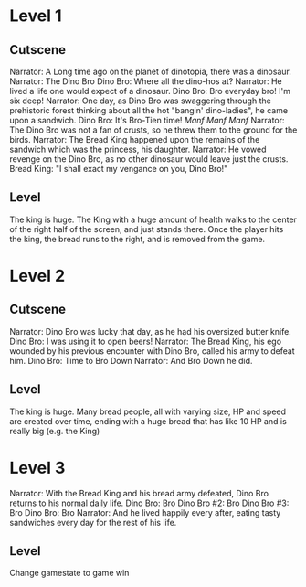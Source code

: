 # Level 1

## Cutscene

Narrator: A Long time ago on the planet of dinotopia, there was a dinosaur.
Narrator: The Dino Bro
Dino Bro: Where all the dino-hos at?
Narrator: He lived a life one would expect of a dinosaur.
Dino Bro: Bro everyday bro! I'm six deep!
Narrator: One day, as Dino Bro was swaggering through the prehistoric forest thinking about all the hot "bangin' dino-ladies", he came upon a sandwich.
Dino Bro: It's Bro-Tien time! *Manf Manf Manf*
Narrator: The Dino Bro was not a fan of crusts, so he threw them to the ground for the birds.
Narrator: The Bread King happened upon the remains of the sandwich which was the princess, his daughter.
Narrator: He vowed revenge on the Dino Bro, as no other dinosaur would leave just the crusts.
Bread King: "I shall exact my vengance on you, Dino Bro!"

## Level

The king is huge.
The King with a huge amount of health walks to the center of the right half of the screen, and just stands there.
Once the player hits the king, the bread runs to the right, and is removed from the game.

# Level 2

## Cutscene

Narrator: Dino Bro was lucky that day, as he had his oversized butter knife.
Dino Bro: I was using it to open beers!
Narrator: The Bread King, his ego wounded by his previous encounter with Dino Bro, called his army to defeat him.
Dino Bro: Time to Bro Down
Narrator: And Bro Down he did.

## Level

The king is huge.
Many bread people, all with varying size, HP and speed are created over time, ending with a huge bread that has like 10 HP and is really big (e.g. the King)

# Level 3

Narrator: With the Bread King and his bread army defeated, Dino Bro returns to his normal daily life.
Dino Bro: Bro
Dino Bro #2: Bro
Dino Bro #3: Bro
Dino Bro: Bro
Narrator: And he lived happily every after, eating tasty sandwiches every day for the rest of his life.

## Level

Change gamestate to game win
